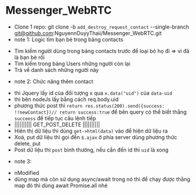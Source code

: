 # Messenger_WebRTC
- Clone 1 repo: git clone -b `add_destroy_request_contact` --single-branch git@github.com:NguyennDuyyThaii/Messenger_WebRTC.git
- note 1: Logic tìm bạn bè trong bảng contacts
 + Tìm kiếm người dùng trong bảng contacts trước để loại bỏ họ đi => vì đã là bạn bè rồi
 + Tìm kiếm trong bảng Users những người còn lại
 + Trả về danh sách những người này
- note 2: Chức năng thêm contact
 + thì Jquery lấy id của đối tượng x qua `x.data("uid")` của `data-uid`
 + thì bên nodeJs lấy bằng cách req.body.uid
 + phương thức post thì `return res.status(200).send({success: !!newContact})// return success:true` để bên query có thể biết thằng `succeess` để tiếp tục câu lệnh tiếp
 + |||||||||| GET_POST_DELETE ||||||||||
 + Hiên thị dữ liệu thì dùng `get->html(data)` vào để hiện dữ liệu ra
 + Xoá, put dữ liệu thì gọi đến `$.ajax` ở phía server dùng phương thức delete, put
 + Post dữ liệu thì `post` bình thường, nếu cần đến id thì `uid` là xong 
 - note 3: 
 + nModified
 + dùng map mà còn sử dụng async/await trong nó thì để chạy được thằng map đó thì dùng await Promise.all nhé